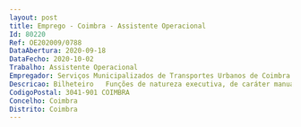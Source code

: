 ```yaml
--- 
layout: post
title: Emprego - Coimbra - Assistente Operacional
Id: 80220
Ref: OE202009/0788
DataAbertura: 2020-09-18
DataFecho: 2020-10-02
Trabalho: Assistente Operacional
Empregador: Serviços Municipalizados de Transportes Urbanos de Coimbra
Descricao: Bilheteiro   Funções de natureza executiva, de caráter manual ou mecânico, enquadradas em diretivas definidas na área de atendimento ao público  Venda e guarda de títulos de transporte  Prestação de contas diária sempre que estão afetos a uma loja ou parque  Manutenção atualizada dos seus registos de venda e saldos  Recolha de valores nos parcómetros, registo e contagem  Recebimento das prestações de contas de agentes únicos, trabalhadores e prestadores de serviços  Zelar pelo asseio e conservação das instalações e equipamentos  Recebimento em parques de estacionamento das importâncias relativas ao estacionamento dos veículos – determinam a importância a pagar pelo estacionamento em função da hora de entrada do veículo registada no bilhete e, tendo em conta o preço hora, Acionamento do mecanismo eletrónico que determina automaticamente a importância a receber  recebimento das importâncias devidas e eventuais trocos  abertura e fecho das cancelas para permitir a entrada e saída de veículos  apuramento dos valores totais dos estacionamentos conferindo os com as importâncias recebidas  Venda de bilhetes de estacionamento e outros títulos de transporte  Condução de viaturas no exercício das suas funções.
CodigoPostal: 3041-901 COIMBRA
Concelho: Coimbra
Distrito: Coimbra
--- 
```

